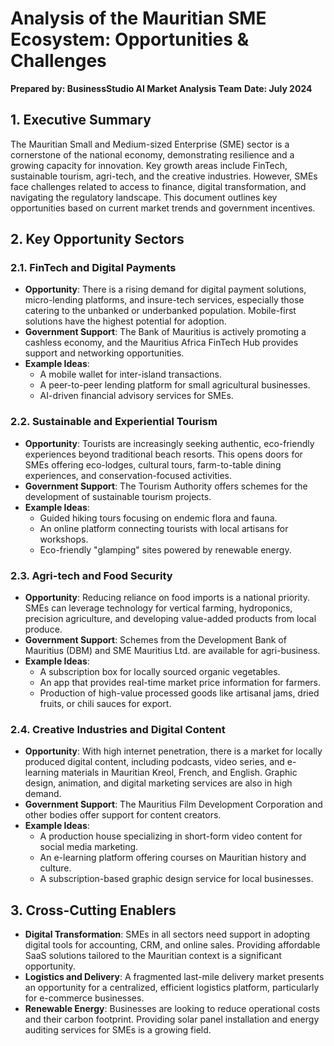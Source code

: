 # Analysis of the Mauritian SME Ecosystem: Opportunities & Challenges

**Prepared by: BusinessStudio AI Market Analysis Team**
**Date: July 2024**

## 1. Executive Summary

The Mauritian Small and Medium-sized Enterprise (SME) sector is a cornerstone of the national economy, demonstrating resilience and a growing capacity for innovation. Key growth areas include FinTech, sustainable tourism, agri-tech, and the creative industries. However, SMEs face challenges related to access to finance, digital transformation, and navigating the regulatory landscape. This document outlines key opportunities based on current market trends and government incentives.

## 2. Key Opportunity Sectors

### 2.1. FinTech and Digital Payments
- **Opportunity**: There is a rising demand for digital payment solutions, micro-lending platforms, and insure-tech services, especially those catering to the unbanked or underbanked population. Mobile-first solutions have the highest potential for adoption.
- **Government Support**: The Bank of Mauritius is actively promoting a cashless economy, and the Mauritius Africa FinTech Hub provides support and networking opportunities.
- **Example Ideas**:
    - A mobile wallet for inter-island transactions.
    - A peer-to-peer lending platform for small agricultural businesses.
    - AI-driven financial advisory services for SMEs.

### 2.2. Sustainable and Experiential Tourism
- **Opportunity**: Tourists are increasingly seeking authentic, eco-friendly experiences beyond traditional beach resorts. This opens doors for SMEs offering eco-lodges, cultural tours, farm-to-table dining experiences, and conservation-focused activities.
- **Government Support**: The Tourism Authority offers schemes for the development of sustainable tourism projects.
- **Example Ideas**:
    - Guided hiking tours focusing on endemic flora and fauna.
    - An online platform connecting tourists with local artisans for workshops.
    - Eco-friendly "glamping" sites powered by renewable energy.

### 2.3. Agri-tech and Food Security
- **Opportunity**: Reducing reliance on food imports is a national priority. SMEs can leverage technology for vertical farming, hydroponics, precision agriculture, and developing value-added products from local produce.
- **Government Support**: Schemes from the Development Bank of Mauritius (DBM) and SME Mauritius Ltd. are available for agri-business.
- **Example Ideas**:
    - A subscription box for locally sourced organic vegetables.
    - An app that provides real-time market price information for farmers.
    - Production of high-value processed goods like artisanal jams, dried fruits, or chili sauces for export.

### 2.4. Creative Industries and Digital Content
- **Opportunity**: With high internet penetration, there is a market for locally produced digital content, including podcasts, video series, and e-learning materials in Mauritian Kreol, French, and English. Graphic design, animation, and digital marketing services are also in high demand.
- **Government Support**: The Mauritius Film Development Corporation and other bodies offer support for content creators.
- **Example Ideas**:
    - A production house specializing in short-form video content for social media marketing.
    - An e-learning platform offering courses on Mauritian history and culture.
    - A subscription-based graphic design service for local businesses.

## 3. Cross-Cutting Enablers

- **Digital Transformation**: SMEs in all sectors need support in adopting digital tools for accounting, CRM, and online sales. Providing affordable SaaS solutions tailored to the Mauritian context is a significant opportunity.
- **Logistics and Delivery**: A fragmented last-mile delivery market presents an opportunity for a centralized, efficient logistics platform, particularly for e-commerce businesses.
- **Renewable Energy**: Businesses are looking to reduce operational costs and their carbon footprint. Providing solar panel installation and energy auditing services for SMEs is a growing field.
